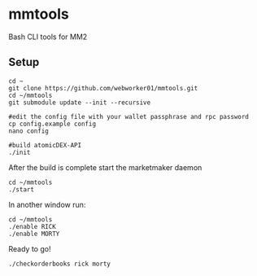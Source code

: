 # mmtools
Bash CLI tools for MM2

## Setup

```
cd ~
git clone https://github.com/webworker01/mmtools.git
cd ~/mmtools
git submodule update --init --recursive

#edit the config file with your wallet passphrase and rpc password
cp config.example config
nano config 

#build atomicDEX-API
./init      
```

After the build is complete start the marketmaker daemon

```
cd ~/mmtools
./start
```

In another window run:

```
cd ~/mmtools
./enable RICK
./enable MORTY
```

Ready to go!

```
./checkorderbooks rick morty
```
